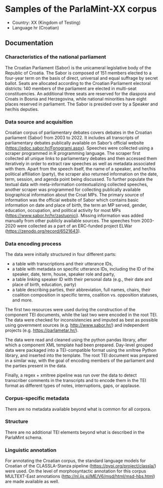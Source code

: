 # Samples of the ParlaMint-XX corpus

- Country: XX (Kingdom of Testing)
- Language hr (Croatian)

## Documentation

### Characteristics of the national parliament

The Croatian Parliament (Sabor) is the unicameral legislative body of the Republic of Croatia. The Sabor is composed of 151 members elected to a four-year term on the basis of direct, universal and equal suffrage by secret ballot. Seats are allocated according to the Croatian Parliament electoral districts: 140 members of the parliament are elected in multi-seat constituencies. An additional three seats are reserved for the diaspora and Croats in Bosnia and Herzegovina, while national minorities have eight places reserved in parliament. The Sabor is presided over by a Speaker and her/his deputies.

### Data source and acquisition

Croatian corpus of parliamentary debates covers debates in the Croatian parliament (Sabor) from 2003 to 2022. It includes all transcripts of parliamentary debates publically available on Sabor’s official website (https://edoc.sabor.hr/Fonogrami.aspx). Speeches were collected using a scraper programmed in R programming language. The scraper first collected all unique links to parliamentary debates and then accessed them iteratively in order to extract raw speeches as well as metadata associated with them. Apart from the speech itself, the name of a speaker, and her/his political affiliation (party), the scraper also returned information on the date, term, session, and agenda point being discussed. To further populate the textual data with meta-information contextualizing collected speeches, another scraper was programmed for collecting publically available biographical information about the Croat MPs. The primary source of information was the official website of Sabor which contains basic information on date and place of birth, the term an MP served, gender, education, occupation, and political activity for most MPs (https://www.sabor.hr/hr/zastupnici). Missing information was added manually from other publicly available sources. The speeches from 2003-2020 were collected as a part of an ERC-funded project ELWar (https://zenodo.org/record/6521643).

### Data encoding process

The data were initially structured in four different parts:
- a table with transcriptions and their utterance IDs,
- a table with metadata on specific utterance IDs, including the ID of the speaker, date, term, house, speaker role and party,
- a table linking speaker ID with their personal data (e.g., their date and place of birth, education, party)
- a table describing parties, their abbreviation, full names, chairs, their coalition composition in specific terms, coalition vs. opposition statuses, and more.

The first two resources were used during the construction of the component TEI documents, while the last two were encoded in the root TEI. The data were checked for inconsistencies and imputed as best as possible using government sources (e.g. http://www.sabor.hr/) and independent projects (e.g. https://parlametar.hr/).

The data were read and cleaned using the python pandas library, after which a component XML template had been prepared. Day-level grouped data were packaged into a TEI-compatible format using the xmltree Python library, and inserted into the template. The root TEI document was prepared in a similar way, with the goal of encoding members of the parliament and the parties present in the data.

Finally, a regex + xmltree pipeline was run over the data to detect transcriber comments in the transcripts and to encode them in the TEI format as different types of notes, interruptions, gaps, or applause.

### Corpus-specific metadata

There are no metadata available beyond what is common for all corpora.

### Structure

There are no additional TEI elements beyond what is described in the ParlaMint schema.

### Linguistic annotation

For annotating the Croatian corpus, the standard language models for Croatian of the CLASSLA-Stanza pipeline (https://pypi.org/project/classla/) were used. On the level of morphosyntactic annotation for this corpus MULTEXT-East annotations (http://nl.ijs.si/ME/V6/msd/html/msd-hbs.html) are made available as well.
